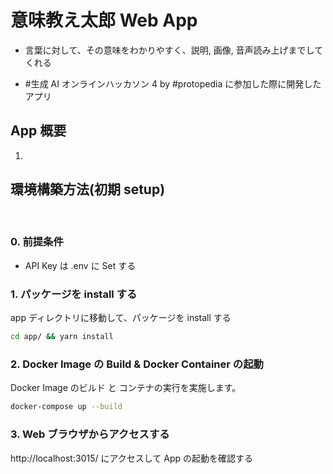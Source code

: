 # 意味教え太郎 Web App

- 言葉に対して、その意味をわかりやすく、説明, 画像, 音声読み上げまでしてくれる

- #生成 AI オンラインハッカソン 4 by #protopedia に参加した際に開発したアプリ

## App 概要

1.

## 環境構築方法(初期 setup)

<br>

### 0. 前提条件

- API Key は .env に Set する

### 1. パッケージを install する

app ディレクトリに移動して、パッケージを install する

```bash
cd app/ && yarn install
```

### 2. Docker Image の Build & Docker Container の起動

Docker Image のビルド と コンテナの実行を実施します。

```bash
docker-compose up --build
```

### 3. Web ブラウザからアクセスする

http://localhost:3015/ にアクセスして App の起動を確認する
